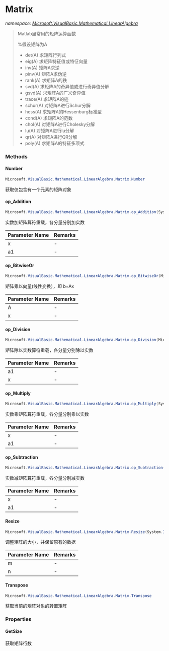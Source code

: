 ﻿# Matrix
_namespace: [Microsoft.VisualBasic.Mathematical.LinearAlgebra](./index.md)_



> 
>  Matlab里常用的矩阵运算函数  
>  
>  %假设矩阵为A
>  
>  + det(A)   求矩阵行列式
>  + eig(A)   求矩阵特征值或特征向量
>  + inv(A)   矩阵A求逆
>  + pinv(A)  矩阵A求伪逆
>  + rank(A)  求矩阵A的秩
>  + svd(A)   求矩阵A的奇异值或进行奇异值分解
>  + gsvd(A)  求矩阵A的广义奇异值
>  + trace(A) 求矩阵A的迹
>  + schur(A) 对矩阵A进行Schur分解
>  + hess(A)  求矩阵A的Hessenburg标准型
>  + cond(A)  求矩阵A的范数
>  + chol(A)  对矩阵A进行Cholesky分解
>  + lu(A)    对矩阵A进行lu分解
>  + qr(A)    对矩阵A进行QR分解
>  + poly(A)  求矩阵A的特征多项式
>  


### Methods

#### Number
```csharp
Microsoft.VisualBasic.Mathematical.LinearAlgebra.Matrix.Number
```
获取仅包含有一个元素的矩阵对象

#### op_Addition
```csharp
Microsoft.VisualBasic.Mathematical.LinearAlgebra.Matrix.op_Addition(System.Double,Microsoft.VisualBasic.Mathematical.LinearAlgebra.Matrix)
```
实数加矩阵算符重载，各分量分别加实数

|Parameter Name|Remarks|
|--------------|-------|
|x|-|
|a1|-|


#### op_BitwiseOr
```csharp
Microsoft.VisualBasic.Mathematical.LinearAlgebra.Matrix.op_BitwiseOr(Microsoft.VisualBasic.Mathematical.LinearAlgebra.Matrix,Microsoft.VisualBasic.Mathematical.LinearAlgebra.Vector)
```
矩阵乘以向量(线性变换），即 b=Ax

|Parameter Name|Remarks|
|--------------|-------|
|A|-|
|x|-|


#### op_Division
```csharp
Microsoft.VisualBasic.Mathematical.LinearAlgebra.Matrix.op_Division(Microsoft.VisualBasic.Mathematical.LinearAlgebra.Matrix,System.Double)
```
矩阵除以实数算符重载，各分量分别除以实数

|Parameter Name|Remarks|
|--------------|-------|
|a1|-|
|x|-|


#### op_Multiply
```csharp
Microsoft.VisualBasic.Mathematical.LinearAlgebra.Matrix.op_Multiply(System.Double,Microsoft.VisualBasic.Mathematical.LinearAlgebra.Matrix)
```
实数乘矩阵算符重载，各分量分别乘以实数

|Parameter Name|Remarks|
|--------------|-------|
|x|-|
|a1|-|


#### op_Subtraction
```csharp
Microsoft.VisualBasic.Mathematical.LinearAlgebra.Matrix.op_Subtraction(System.Double,Microsoft.VisualBasic.Mathematical.LinearAlgebra.Matrix)
```
实数减矩阵算符重载，各分量分别减实数

|Parameter Name|Remarks|
|--------------|-------|
|x|-|
|a1|-|


#### Resize
```csharp
Microsoft.VisualBasic.Mathematical.LinearAlgebra.Matrix.Resize(System.Int32,System.Int32)
```
调整矩阵的大小，并保留原有的数据

|Parameter Name|Remarks|
|--------------|-------|
|m|-|
|n|-|


#### Transpose
```csharp
Microsoft.VisualBasic.Mathematical.LinearAlgebra.Matrix.Transpose
```
获取当前的矩阵对象的转置矩阵


### Properties

#### GetSize
获取矩阵行数
